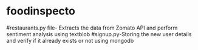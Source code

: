 # foodinspecto

#restaurants.py file- Extracts the data from Zomato API and perform sentiment analysis using textblob
#signup.py-Storing the new user details and verify if it already exists or not using mongodb 
